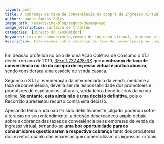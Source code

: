 ```yaml
---
layout: post
title: A cobrança de taxa de conveniência na compra de ingresso virtual é prática abusiva?
author: Luanne Santos Sales
image_path: /assets/img/blog/seguro-desemprego
image_description: carteira de trabalho
categories: [Direito do Consumidor]
keywords: taxa de conveniência,compra de ingresso virtual, ingresso virtual, Resp 1.737.428, 
description: Informações sobre cobrança de taxa de conveniência na compra de ingresso virtual
---
```



Em decisão proferida no bojo de uma Ação Coletiva de Consumo o STJ decidiu no ano de 2019, [REsp 1.737.428-RS](https://ww2.stj.jus.br/processo/revista/documento/mediado/?componente=ITA&sequencial=1800215&num_registro=201701634742&data=20190315&formato=PDF) que **a cobrança de taxa de conveniência no ato da compra de ingresso virtual é prática abusiva**, sendo considerada uma espécie de venda casada. 

Segundo o STJ a remuneração da intermediadora da venda, mediante a taxa de conveniência, deveria ser de responsabilidade dos promotores e produtores de espetáculos culturais, verdadeiros beneficiários da venda online. 
**No entanto, esta ainda não é uma decisão definitiva**, pois o Recorrido apresentou recurso contra esta decisão.

Apesar do tema ainda não ter sido definitivamente julgado, podendo sofrer alteração no seu entendimento, a decisão desencadeou amplo debate sobre a cobrança das taxas de conveniência pelas empresas de venda de ingresso virtual, tornando-se **uma boa oportunidade para os consumidores questionarem a respectiva cobrança** tanto dos produtores dos eventos quanto das empresas que comercializam os ingressos virtuais.

